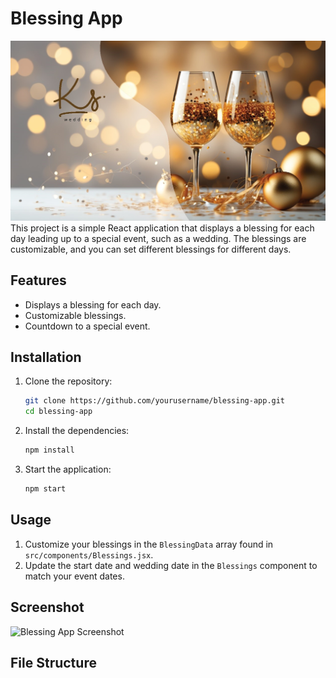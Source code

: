 # Blessing App


![Homepage](/src/assets/background2.jpg)
This project is a simple React application that displays a blessing for each day leading up to a special event, such as a wedding. The blessings are customizable, and you can set different blessings for different days.

## Features

- Displays a blessing for each day.
- Customizable blessings.
- Countdown to a special event.

## Installation

1. Clone the repository:
    ```bash
    git clone https://github.com/yourusername/blessing-app.git
    cd blessing-app
    ```

2. Install the dependencies:
    ```bash
    npm install
    ```

3. Start the application:
    ```bash
    npm start
    ```

## Usage

1. Customize your blessings in the `BlessingData` array found in `src/components/Blessings.jsx`.
2. Update the start date and wedding date in the `Blessings` component to match your event dates.

## Screenshot

![Blessing App Screenshot](https://via.placeholder.com/800x400.png?text=Blessing+App+Screenshot)

## File Structure


